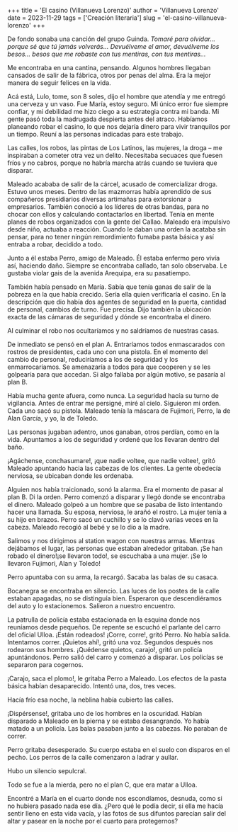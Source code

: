 +++
title = 'El casino (Villanueva Lorenzo)'
author = 'Villanueva Lorenzo'
date = 2023-11-29
tags = ['Creación literaria']
slug = 'el-casino-villanueva-lorenzo'
+++

De fondo sonaba una canción del grupo Guinda. *Tomaré para olvidar… porque sé que tú jamás volverás… Devuélveme el amor, devuélveme los besos… besos que me robaste con tus mentiras, con tus mentiras...*


Me encontraba en una cantina, pensando. Algunos hombres llegaban cansados de salir de la fábrica, otros por penas del alma. Era la mejor manera de seguir felices en la vida.


Acá está, Lulo, tome, son 8 soles, dijo el hombre que atendía y me entregó una cerveza y un vaso. 
Fue María, estoy seguro. Mi único error fue siempre confiar, y mi debilidad me hizo ciego a su estrategia contra mi banda. Mi gente pasó toda la madrugada despierta antes del atraco. Habíamos planeando robar el casino, lo que nos dejaría dinero para vivir tranquilos por un tiempo.
Reuní a las personas indicadas para este trabajo.


Las calles, los robos, las pintas de Los Latinos, las mujeres, la droga – me inspiraban a cometer otra vez un delito. Necesitaba secuaces que fuesen fríos y no cabros, porque no habría marcha atrás cuando se tuviera que disparar.


Maleado acababa de salir de la cárcel, acusado de comercializar droga. Estuvo unos meses. Dentro de las mazmorras había aprendido de sus compañeros presidiarios diversas artimañas para extorsionar a empresarios. También conoció a los líderes de otras bandas, para no chocar con ellos y calculando  contactarlos en libertad. Tenía en mente planes de robos organizados con la gente del Callao. Maleado era impulsivo desde niño, actuaba a reacción. Cuando le daban una orden la acataba sin pensar, para no tener ningún remordimiento fumaba pasta básica y así entraba a robar, decidido a todo.


Junto a él estaba Perro, amigo de Maleado. Él estaba enfermo pero vivía así, haciendo daño. Siempre se encontraba callado, tan solo observaba. Le gustaba violar gais de la avenida Arequipa, era su pasatiempo.


También había pensado en María. Sabía que tenía ganas de salir de la pobreza en la que había crecido. Sería ella quien verificaría el casino. En la descripción que dio había dos agentes de seguridad en la puerta, cantidad de personal, cambios de turno. Fue precisa. Dijo también la ubicación exacta de las cámaras de seguridad y dónde se encontraba el dinero.


Al culminar el robo nos ocultaríamos y no saldríamos de nuestras casas.


De inmediato se pensó en el plan A. Entraríamos todos enmascarados con rostros de presidentes, cada uno con una pistola. En el momento del cambio de personal, reduciríamos a los de seguridad y los enmarrocaríamos. Se amenazaría a todos para que cooperen y se les golpearía para que accedan. Si algo fallaba por algún motivo, se pasaría al plan B.


Había mucha gente afuera, como nunca. La seguridad hacía su turno de vigilancia. Antes de entrar me persigné, miré al cielo. Siguieron mi orden. Cada uno sacó su pistola. Maleado tenía la máscara de Fujimori, Perro, la de Alan García, y yo, la de Toledo.


Las personas jugaban adentro, unos ganaban, otros perdían, como en la vida. Apuntamos a los de seguridad y ordené que los llevaran dentro del baño.


¡Agáchense, conchasumare!, ¡que nadie voltee, que nadie voltee!, gritó Maleado apuntando hacia las cabezas de los clientes. La gente obedecía nerviosa, se ubicaban donde les ordenaba. 


Alguien nos había traicionado, sonó la alarma. Era el momento de pasar al plan B. Di la orden. Perro comenzó a disparar y llegó donde se encontraba el dinero. Maleado golpeó a un hombre que se pasaba de listo intentando hacer una llamada. Su esposa, nerviosa, le arañó el rostro. La mujer tenía a su hijo en brazos. Perro sacó un cuchillo y se lo clavó varias veces en la cabeza. Maleado recogió al bebé y se lo dio a la madre.


Salimos y nos dirigimos al station wagon con nuestras armas. Mientras dejábamos el lugar, las personas que estaban alrededor gritaban. ¡Se han robado el dinero!¡se llevaron todo!, se escuchaba a una mujer. ¡Se lo llevaron Fujimori, Alan y Toledo!


Perro apuntaba con su arma, la recargó. Sacaba las balas de su casaca.


Bocanegra se encontraba en silencio. Las luces de los postes de la calle estaban apagadas, no se distinguía bien. Esperaron que descendiéramos del auto y lo estacionemos. Salieron a nuestro encuentro.


La patrulla de policía estaba estacionada en la esquina donde nos reuníamos desde pequeños.
De repente se escuchó el parlante del carro del oficial Ulloa. ¡Están rodeados! ¡Corre, corre!, gritó Perro. No había salida. Intentamos correr. ¡Quietos ahí!, gritó una voz. Segundos después nos rodearon sus hombres. ¡Quédense quietos, carajo!, gritó un policía apuntándonos. Perro salió del carro y comenzó a disparar. Los policías se separaron para cogernos.


¡Carajo, saca el plomo!, le gritaba Perro a Maleado. Los efectos de la pasta básica habían desaparecido. Intentó una, dos, tres veces.


Hacía frío esa noche, la neblina había cubierto las calles.


¡Dispérsense!, gritaba uno de los hombres en la oscuridad. Habían disparado a Maleado en la pierna y se estaba desangrando. Yo había matado a un policía. Las balas pasaban junto a las cabezas. No paraban de correr.


Perro gritaba desesperado. Su cuerpo estaba en el suelo con disparos en el pecho. Los perros de la calle comenzaron a ladrar y aullar.


Hubo un silencio sepulcral.


Todo se fue a la mierda, pero no el plan C, que era matar a Ulloa.


Encontré a María en el cuarto donde nos escondíamos, desnuda, como si no hubiera pasado nada ese día. ¿Pero qué le podía decir, si ella me hacía sentir lleno en esta vida vacía, y las fotos de sus difuntos parecían salir del altar y pasear en la noche por el cuarto para protegernos?
